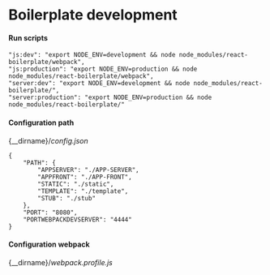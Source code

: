# Boilerplate development

#### Run scripts

    "js:dev": "export NODE_ENV=development && node node_modules/react-boilerplate/webpack",
    "js:production": "export NODE_ENV=production && node node_modules/react-boilerplate/webpack",
    "server:dev": "export NODE_ENV=development && node node_modules/react-boilerplate/",
    "server:production": "export NODE_ENV=production && node node_modules/react-boilerplate/"


#### Configuration path
{__dirname}/*config.json*

    {
        "PATH": {
            "APPSERVER": "./APP-SERVER",
            "APPFRONT": "./APP-FRONT",
            "STATIC": "./static",
            "TEMPLATE": "./template",
            "STUB": "./stub"
        },
        "PORT": "8080",
        "PORTWEBPACKDEVSERVER": "4444"
    }

#### Configuration webpack
{__dirname}/*webpack.profile.js*
